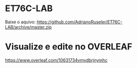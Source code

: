 # ET76C-LAB
Baixe o aquivo: https://github.com/AdrianoRuseler/ET76C-LAB/archive/master.zip

# Visualize e edite no OVERLEAF 
https://www.overleaf.com/10631734vmydbrjnymhc

